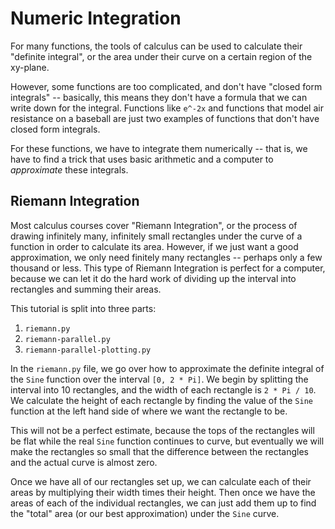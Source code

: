 Numeric Integration
===================

For many functions, the tools of calculus can be used to calculate their "definite integral", or the area under their curve on a certain region of the xy-plane.

However, some functions are too complicated, and don't have "closed form integrals" -- basically, this means they don't have a formula that we can write down for the integral. Functions like `e^-2x` and functions that model air resistance on a baseball are just two examples of functions that don't have closed form integrals.

For these functions, we have to integrate them numerically -- that is, we have to find a trick that uses basic arithmetic and a computer to _approximate_ these integrals.

## Riemann Integration

Most calculus courses cover "Riemann Integration", or the process of drawing infinitely many, infinitely small rectangles under the curve of a function in order to calculate its area. However, if we just want a good approximation, we only need finitely many rectangles -- perhaps only a few thousand or less. This type of Riemann Integration is perfect for a computer, because we can let it do the hard work of dividing up the interval into rectangles and summing their areas.

This tutorial is split into three parts:

1. `riemann.py`
1. `riemann-parallel.py`
1. `riemann-parallel-plotting.py`

In the `riemann.py` file, we go over how to approximate the definite integral of the `Sine` function over the interval `[0, 2 * Pi]`. We begin by splitting the interval into 10 rectangles, and the width of each rectangle is `2 * Pi / 10`. We calculate the height of each rectangle by finding the value of the `Sine` function at the left hand side of where we want the rectangle to be.

This will not be a perfect estimate, because the tops of the rectangles will be flat while the real `Sine` function continues to curve, but eventually we will make the rectangles so small that the difference between the rectangles and the actual curve is almost zero.

Once we have all of our rectangles set up, we can calculate each of their areas by multiplying their width times their height. Then once we have the areas of each of the individual rectangles, we can just add them up to find the "total" area (or our best approximation) under the `Sine` curve.
